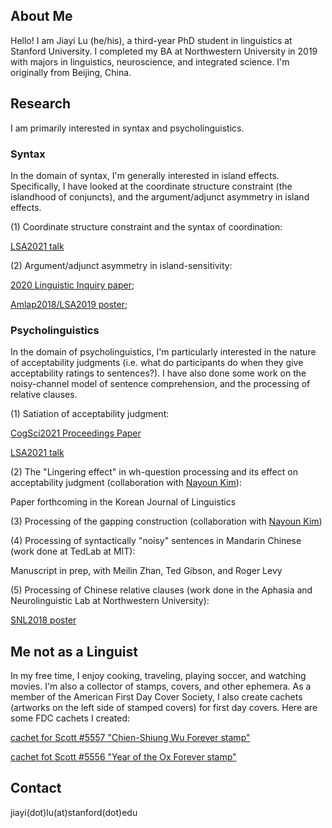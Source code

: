 ## About Me

Hello! I am Jiayi Lu (he/his), a third-year PhD student in linguistics at Stanford University. I completed my BA at Northwestern University in 2019 with majors in linguistics, neuroscience, and integrated science. I'm originally from Beijing, China.

## Research
I am primarily interested in syntax and psycholinguistics. 

### Syntax
In the domain of syntax, I'm generally interested in island effects. Specifically, I have looked at the coordinate structure constraint (the islandhood of conjuncts), and the argument/adjunct asymmetry in island effects. 

(1) Coordinate structure constraint and the syntax of coordination:

[LSA2021 talk](https://stanford.box.com/s/2ze12u2bgpv2sne91bfolgwaf0w7ef6k)


(2) Argument/adjunct asymmetry in island-sensitivity: 

[2020 Linguistic Inquiry paper](https://doi.org/10.1162/ling_a_00343);

[Amlap2018/LSA2019 poster](https://cpb-us-e1.wpmucdn.com/sites.northwestern.edu/dist/8/1599/files/2017/01/AMLaP2018-v1-1v3qtms.pdf);


### Psycholinguistics
In the domain of psycholinguistics, I'm particularly interested in the nature of acceptability judgments (i.e. what do participants do when they give acceptability ratings to sentences?). I have also done some work on the noisy-channel model of sentence comprehension, and the processing of relative clauses.  

(1) Satiation of acceptability judgment:

[CogSci2021 Proceedings Paper](https://github.com/lu-jiayi/homepage/raw/master/cogsci21a-sub2245-cam-i9.pdf)

[LSA2021 talk](https://stanford.box.com/s/oqkk1qief6eootsxdu3y2t5z9497bm5t)

(2) The "Lingering effect" in wh-question processing and its effect on acceptability judgment (collaboration with [Nayoun Kim](https://nayounkimlinguist.wordpress.com/)):

Paper forthcoming in the Korean Journal of Linguistics 

(3) Processing of the gapping construction (collaboration with [Nayoun Kim](https://nayounkimlinguist.wordpress.com/))

(4) Processing of syntactically "noisy" sentences in Mandarin Chinese (work done at TedLab at MIT):

Manuscript in prep, with Meilin Zhan, Ted Gibson, and Roger Levy

(5) Processing of Chinese relative clauses (work done in the Aphasia and Neurolinguistic Lab at Northwestern University): 

[SNL2018 poster](https://github.com/lu-jiayi/Jiayi-Lu/blob/master/final-Chinese-Sentence-Processing_SNL2018_JL_MW_CT-V2-25lkw4h.pdf)

## Me not as a Linguist
In my free time, I enjoy cooking, traveling, playing soccer, and watching movies. I'm also a collector of stamps, covers, and other ephemera. As a member of the American First Day Cover Society, I also create cachets (artworks on the left side of stamped covers) for first day covers. Here are some FDC cachets I created:

[cachet for Scott #5557 "Chien-Shiung Wu Forever stamp"](https://github.com/lu-jiayi/homepage/raw/master/wucs_cover.pdf)

[cachet fot Scott #5556 "Year of the Ox Forever stamp"](https://github.com/lu-jiayi/homepage/raw/master/yox_cover.pdf)

## Contact

jiayi(dot)lu(at)stanford(dot)edu
